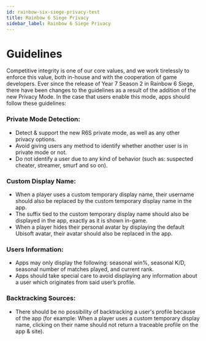 ```yaml
---
id: rainbow-six-siege-privacy-test
title: Rainbow 6 Siege Privacy
sidebar_label: Rainbow 6 Siege Privacy
---
```


# Guidelines

Competitive integrity is one of our core values, and we work tirelessly to enforce this value, both in-house and with the cooperation of game developers. Ever since the release of Year 7 Season 2 in Rainbow 6 Siege, there have been changes to the guidelines as a result of the addition of the new Privacy Mode. In the case that users enable this mode, apps should follow these guidelines:
### Private Mode Detection:
* Detect & support the new R6S private mode, as well as any other privacy options.
* Avoid giving users any method to identify whether another user is in private mode or not.
* Do not identify a user due to any kind of behavior (such as: suspected cheater, streamer, smurf and so on).
### Custom Display Name:
* When a player uses a custom temporary display name, their username should also be replaced by the custom temporary display name in the app.
* The suffix tied to the custom temporary display name should also be displayed in the app, exactly as it is shown in-game.
* When a player hides their personal avatar by displaying the default Ubisoft avatar, their avatar should also be replaced in the app.
### Users Information:
* Apps may only display the following: seasonal win%, seasonal K/D, seasonal number of matches played, and current rank.
* Apps should take special care to avoid displaying any information about a user which originates from said user’s profile.
### Backtracking Sources:
* There should be no possibility of backtracking a user's profile because of the app (for example: When a player uses a custom temporary display name, clicking on their name should not return a traceable profile on the app & site).